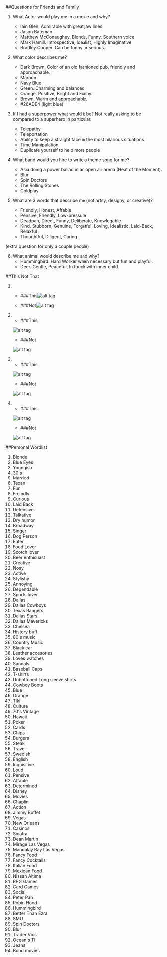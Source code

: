 ##Questions for Friends and Family

1. What Actor would play me in a movie and why?
    - Iain Glen. Admirable with great jaw lines
    - Jason Bateman
    - Matthew McConaughey. Blonde, Funny, Southern voice
    - Mark Hamill. Introspective, Idealist, Highly Imaginative
    - Bradley Cooper. Can be funny or serious.

2. What color describes me?
    - Dark Brown. Color of an old fashioned pub, friendly and approachable.
    - Maroon
    - Navy Blue
    - Green. Charming and balanced
    - Orange. Positive, Bright and Funny.
    - Brown. Warm and approachable.
    - #26ADE4 (light blue)

3. If I had a superpower what would it be? Not really asking to be compared to a superhero in particular.
    - Telepathy
    - Teleportation
    - Ability to keep a straight face in the most hilarious situations
    - Time Manipulation
    - Duplicate yourself to help more people

4. What band would you hire to write a theme song for me?
    - Asia doing a power ballad in an open air arena (Heat of the Moment).
    - Blur
    - Spin Doctors
    - The Rolling Stones
    - Coldplay

5. What are 3 words that describe me (not artsy, designy, or creative)?
    - Friendly, Honest, Affable
    - Pensive, Friendly, Low-pressure
    - Deadpan, Direct, Funny, Deliberate, Knowlegable
    - Kind, Stubborn, Genuine, Forgetful, Loving, Idealistic, Laid-Back, Relaxful
    - Thoughtful, Diligent, Caring

(extra question for only a couple people)

6. What animal would describe me and why?
    - Hummingbird. Hard Worker when necessary but fun and playful.
    - Deer. Gentle, Peaceful, In touch with inner child.

##This Not That

1. 
    - ###This![alt tag](http://assets1.bigthink.com/system/idea_thumbnails/57308/primary/friendly_man.jpg?1418487879)

    - ###Not![alt tag](http://previews.123rf.com/images/vgstudio/vgstudio0811/vgstudio081100058/3868523-Unfriendly-serious-businessman-or-security-man-gesturing-isolated-on-white-Stock-Photo.jpg)  

2. 
    - ###This
    
    ![alt tag](https://encrypted-tbn1.gstatic.com/images?q=tbn:ANd9GcQQNKlmYUia7l93cXSRk2I8Xn5L0Y_RnnruCQz9VH16YW9rlC7d)  

    - ###Not
    
    ![alt tag](http://jewishbusinessnews.com/wp-content/uploads/2015/06/shanghai.jpg)

3. 
    - ###This
    
    ![alt tag](http://media.americantorque.com/photos/2009/07/21/DSC_0099_1.jpg)

    - ###Not
    
    ![alt tag](http://g02.a.alicdn.com/kf/HTB1dNt5IpXXXXcTXXXXq6xXFXXXn/Bugatti-font-b-Cars-b-font-Silk-Canvas-Wall-Posters-HD-Large-Modern-Home-Bedroom-Decoration.jpg)  

4.
    - ###This
    
    ![alt tag](http://cdn4.thr.com/sites/default/files/2014/02/better_than_ezra_pr_2014_l.jpg)

    - ###Not

    ![alt tag](http://s3.amazonaws.com/content.sitezoogle.com/u/140534/d4a78adacc009a9cb9b5b8c41debd4563aebfe41/original/lil-wayne-july-august-xxl-magazine-scans7.jpg?1426252621)

##Personal Wordlist

1. Blonde
2. Blue Eyes
3. Youngish
4. 30's
5. Married
6. Texan
7. Fun
8. Freindly
9. Curious
10. Laid Back
11. Defensive
12. Talkative
13. Dry humor
14. Broadway
15. Singer
16. Dog Person
17. Eater
18. Food Lover
19. Scotch lover
20. Beer enthisuast
21. Creative
22. Nosy
23. Active
24. Stylishy
25. Annoying
26. Dependable
27. Sports lover
28. Dallas
29. Dallas Cowboys
30. Texas Rangers
31. Dallas Stars
32. Dallas Mavericks
33. Chelsea
34. History buff
35. 80's music
36. Country Music
37. Black car
38. Leather accesories
39. Loves watches
40. Sandals
41. Baseball Caps
42. T-shirts
43. Unbottoned Long sleeve shirts
44. Cowboy Boots
45. Blue
44. Orange
45. Tiki
46. Culture
47. 70's Vintage
48. Hawaii
49. Poker
50. Cards
51. Chips
52. Burgers
53. Steak
54. Travel
55. Swedish
56. English
57. Inquisitive
58. Loud
59. Pensive
60. Affable
61. Determined
62. Disney
63. Movies
64. Chaplin 
65. Action 
66. Jimmy Buffet
67. Vegas
68. New Orleans
69. Casinos
70. Sinatra 
71. Dean Martin
72. Mirage Las Vegas
73. Mandalay Bay Las Vegas
74. Fancy Food
75. Fancy Cocktails
76. Italian Food
77. Mexican Food
78. Nissan Altima
79. RPG Games
80. Card Games
81. Social
82. Peter Pan
83. Robin Hood
84. Hummingbird
85. Better Than Ezra
86. SMU
87. Spin Doctors
88. Blur
89. Trader Vics
90. Ocean's 11
91. Jeans
92. Bond movies

